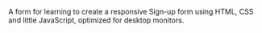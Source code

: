 A form for learning to create a responsive Sign-up form using HTML, CSS and little JavaScript, optimized for desktop monitors.